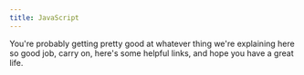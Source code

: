 ```yaml
---
title: JavaScript
---
```


You're probably getting pretty good at whatever thing we're explaining
here so good job, carry on, here's some helpful links, and hope you have
a great life.
